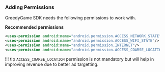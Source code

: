 ### **Adding Permissions**

GreedyGame SDK needs the following permissions to work with.

**Recommended permissions**

```xml
<uses-permission android:name="android.permission.ACCESS_NETWORK_STATE"/>
<uses-permission android:name="android.permission.ACCESS_WIFI_STATE"/>
<uses-permission android:name="android.permission.INTERNET"/>
<uses-permission android:name="android.permission.ACCESS_COARSE_LOCATION"/>
```

!!! tip
    `ACCESS_COARSE_LOCATION` permission is not mandatory but will help in improving revenue due to better ad targetting.
